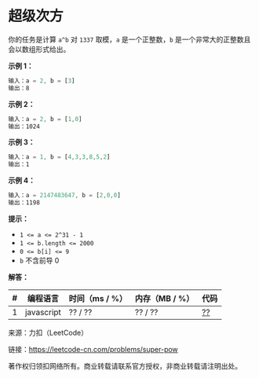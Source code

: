# 超级次方

你的任务是计算 `a^b` 对 `1337` 取模，`a` 是一个正整数，`b` 是一个非常大的正整数且会以数组形式给出。

**示例 1：**

``` javascript
输入：a = 2, b = [3]
输出：8
```

**示例 2：**

``` javascript
输入：a = 2, b = [1,0]
输出：1024
```

**示例 3：**

``` javascript
输入：a = 1, b = [4,3,3,8,5,2]
输出：1
```

**示例 4：**

``` javascript
输入：a = 2147483647, b = [2,0,0]
输出：1198
```

**提示：**

- `1 <= a <= 2^31 - 1`
- `1 <= b.length <= 2000`
- `0 <= b[i] <= 9`
- `b` 不含前导 0

**解答：**

**#**|**编程语言**|**时间（ms / %）**|**内存（MB / %）**|**代码**
--|--|--|--|--
1|javascript|?? / ??|?? / ??|[??](./javascript/ac_v1.js)

来源：力扣（LeetCode）

链接：https://leetcode-cn.com/problems/super-pow

著作权归领扣网络所有。商业转载请联系官方授权，非商业转载请注明出处。
